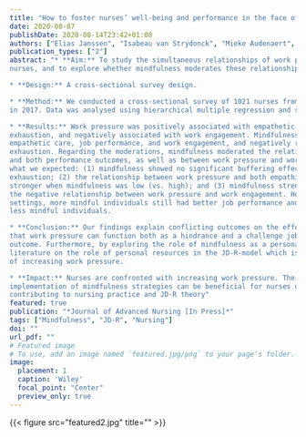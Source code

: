 ```yaml
---
title: "How to foster nurses’ well-being and performance in the face of work pressure? The role of mindfulness as personal resource"
date: 2020-08-07
publishDate: 2020-08-14T23:42+01:00
authors: ["Elias Janssen", "Isabeau van Strydonck", "Mieke Audenaert", "Anouk Decuypere", "Adelien Decramer"]
publication_types: ["2"]
abstract: "* **Aim:** To study the simultaneous relationships of work pressure with the performance and well-being of
nurses, and to explore whether mindfulness moderates these relationships.

* **Design:** A cross-sectional survey design.

* **Method:** We conducted a cross-sectional survey of 1021 nurses from 103 Belgian elderly care homes,
in 2017. Data was analysed using hierarchical multiple regression and simple slope analyses.

* **Results:** Work pressure was positively associated with empathetic care, job performance and emotional
exhaustion, and negatively associated with work engagement. Mindfulness was positively related to
empathetic care, job performance, and work engagement, and negatively related to emotional
exhaustion. Regarding the moderations, mindfulness moderated the relationships between work pressure
and both performance outcomes, as well as between work pressure and work engagement. Contrary to
what we expected: (1) mindfulness showed no significant buffering effect of work pressure on emotional
exhaustion; (2) the relationship between work pressure and both empathic care and job performance was
stronger when mindfulness was low (vs. high); and (3) mindfulness strengthened instead of weakened
the negative relationship between work pressure and work engagement. However, in high work pressure
settings, more mindful individuals still had better job performance and work engagement outcomes than
less mindful individuals.

* **Conclusion:** Our findings explain conflicting outcomes on the effects of work pressure by suggesting
that work pressure can function both as a hindrance and a challenge job demand depending on the
outcome. Furthermore, by exploring the role of mindfulness as a personal resource, we add to the
literature on the role of personal resources in the JD-R-model which is particularly relevant in the context
of increasing work pressure.

* **Impact:** Nurses are confronted with increasing work pressure. The present findings indicate that the
implementation of mindfulness strategies can be beneficial for nurses dealing with work pressure,
contributing to nursing practice and JD-R theory"
featured: true
publication: "*Journal of Advanced Nursing [In Press]*"
tags: ["Mindfulness", "JD-R", "Nursing"]
doi: ""
url_pdf: ""
# Featured image
# To use, add an image named `featured.jpg/png` to your page's folder. 
image:
  placement: 1
  caption: 'Wiley'
  focal_point: "Center"
  preview_only: true
---
```

{{< figure src="featured2.jpg" title="" >}}
